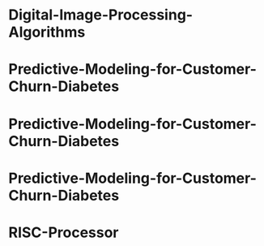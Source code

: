 # Digital-Image-Processing-Algorithms
# Predictive-Modeling-for-Customer-Churn-Diabetes
# Predictive-Modeling-for-Customer-Churn-Diabetes
# Predictive-Modeling-for-Customer-Churn-Diabetes
# RISC-Processor
